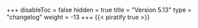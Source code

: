 +++
disableToc = false
hidden = true
title = "Version 5.13"
type = "changelog"
weight = -13
+++
{{< piratify true >}}
